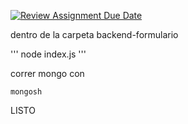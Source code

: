 [![Review Assignment Due Date](https://classroom.github.com/assets/deadline-readme-button-22041afd0340ce965d47ae6ef1cefeee28c7c493a6346c4f15d667ab976d596c.svg)](https://classroom.github.com/a/Jyensqx2)

dentro de la carpeta backend-formulario

'''
node index.js
'''

correr mongo con

```
mongosh
```

LISTO